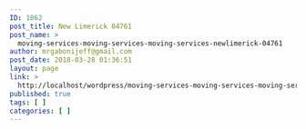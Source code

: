 ```yaml
---
ID: 1862
post_title: New Limerick 04761
post_name: >
  moving-services-moving-services-moving-services-newlimerick-04761
author: mrgabonijeff@gmail.com
post_date: 2018-03-28 01:36:51
layout: page
link: >
  http://localhost/wordpress/moving-services-moving-services-moving-services-newlimerick-04761/
published: true
tags: [ ]
categories: [ ]
---
```

